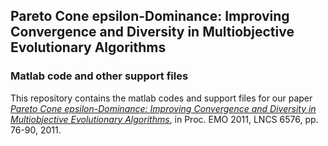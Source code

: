 ## Pareto Cone epsilon-Dominance: Improving Convergence and Diversity in Multiobjective Evolutionary Algorithms

### Matlab code and other support files

This repository contains the matlab codes and support files for our paper _[Pareto Cone epsilon-Dominance: Improving Convergence and Diversity in Multiobjective Evolutionary Algorithms](https://www.researchgate.net/profile/Felipe_Campelo/publication/226719225_Pareto_Cone_e-Dominance_Improving_Convergence_and_Diversity_in_Multiobjective_Evolutionary_Algorithms/links/57aa83b008ae42ba52ac61c3.pdf)_, in Proc. EMO 2011, LNCS 6576, pp. 76-90, 2011.


